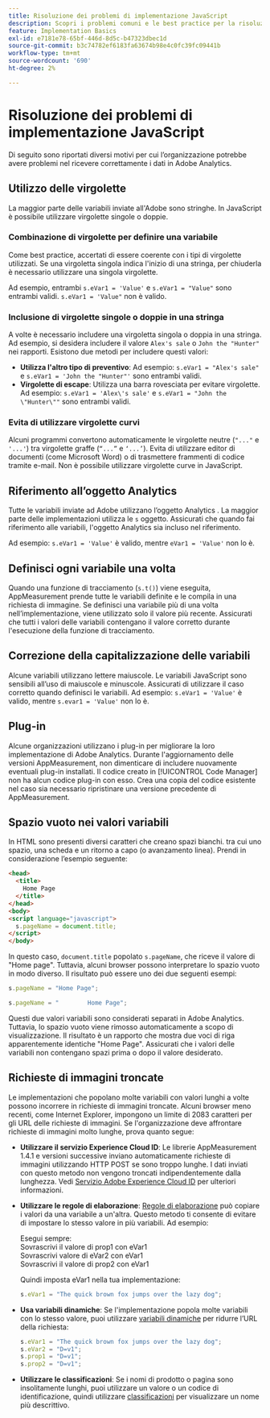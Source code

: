 ```yaml
---
title: Risoluzione dei problemi di implementazione JavaScript
description: Scopri i problemi comuni e le best practice per la risoluzione dei problemi dell’implementazione JavaScript.
feature: Implementation Basics
exl-id: e7181e78-65bf-446d-8d5c-b47323dbec1d
source-git-commit: b3c74782ef6183fa63674b98e4c0fc39fc09441b
workflow-type: tm+mt
source-wordcount: '690'
ht-degree: 2%

---
```


# Risoluzione dei problemi di implementazione JavaScript

Di seguito sono riportati diversi motivi per cui l’organizzazione potrebbe avere problemi nel ricevere correttamente i dati in Adobe Analytics.

## Utilizzo delle virgolette

La maggior parte delle variabili inviate all&#39;Adobe sono stringhe. In JavaScript è possibile utilizzare virgolette singole o doppie.

### Combinazione di virgolette per definire una variabile

Come best practice, accertati di essere coerente con i tipi di virgolette utilizzati. Se una virgoletta singola indica l&#39;inizio di una stringa, per chiuderla è necessario utilizzare una singola virgolette.

Ad esempio, entrambi `s.eVar1 = 'Value'` e `s.eVar1 = "Value"` sono entrambi validi. `s.eVar1 = 'Value"` non è valido.

### Inclusione di virgolette singole o doppie in una stringa

A volte è necessario includere una virgoletta singola o doppia in una stringa. Ad esempio, si desidera includere il valore `Alex's sale` o `John the "Hunter"` nei rapporti. Esistono due metodi per includere questi valori:

* **Utilizza l&#39;altro tipo di preventivo**: Ad esempio: `s.eVar1 = "Alex's sale"` e `s.eVar1 = 'John the "Hunter"'` sono entrambi validi.
* **Virgolette di escape**: Utilizza una barra rovesciata per evitare virgolette. Ad esempio: `s.eVar1 = 'Alex\'s sale'` e `s.eVar1 = "John the \"Hunter\""` sono entrambi validi.

### Evita di utilizzare virgolette curvi

Alcuni programmi convertono automaticamente le virgolette neutre (`"..."` e `'...'`) tra virgolette graffe (`“...”` e `‘...’`). Evita di utilizzare editor di documenti (come Microsoft Word) o di trasmettere frammenti di codice tramite e-mail. Non è possibile utilizzare virgolette curve in JavaScript.

## Riferimento all’oggetto Analytics

Tutte le variabili inviate ad Adobe utilizzano l’oggetto Analytics . La maggior parte delle implementazioni utilizza le `s` oggetto. Assicurati che quando fai riferimento alle variabili, l&#39;oggetto Analytics sia incluso nel riferimento.

Ad esempio: `s.eVar1 = 'Value'` è valido, mentre `eVar1 = 'Value'` non lo è.

## Definisci ogni variabile una volta

Quando una funzione di tracciamento (`s.t()`) viene eseguita, AppMeasurement prende tutte le variabili definite e le compila in una richiesta di immagine. Se definisci una variabile più di una volta nell’implementazione, viene utilizzato solo il valore più recente. Assicurati che tutti i valori delle variabili contengano il valore corretto durante l&#39;esecuzione della funzione di tracciamento.

## Correzione della capitalizzazione delle variabili

Alcune variabili utilizzano lettere maiuscole. Le variabili JavaScript sono sensibili all’uso di maiuscole e minuscole. Assicurati di utilizzare il caso corretto quando definisci le variabili. Ad esempio: `s.eVar1 = 'Value'` è valido, mentre `s.evar1 = 'Value'` non lo è.

## Plug-in

Alcune organizzazioni utilizzano i plug-in per migliorare la loro implementazione di Adobe Analytics. Durante l&#39;aggiornamento delle versioni AppMeasurement, non dimenticare di includere nuovamente eventuali plug-in installati. Il codice creato in [!UICONTROL Code Manager] non ha alcun codice plug-in con esso. Crea una copia del codice esistente nel caso sia necessario ripristinare una versione precedente di AppMeasurement.

## Spazio vuoto nei valori variabili

In HTML sono presenti diversi caratteri che creano spazi bianchi. tra cui uno spazio, una scheda e un ritorno a capo (o avanzamento linea). Prendi in considerazione l’esempio seguente:

```html
<head>
  <title>
    Home Page
  </title>
</head>
<body>
<script language="javascript">
  s.pageName = document.title;
</script>
</body>
```

In questo caso, `document.title` popolato `s.pageName`, che riceve il valore di &quot;Home page&quot;. Tuttavia, alcuni browser possono interpretare lo spazio vuoto in modo diverso. Il risultato può essere uno dei due seguenti esempi:

```js
s.pageName = "Home Page";
```

```js
s.pageName = "        Home Page";
```

Questi due valori variabili sono considerati separati in Adobe Analytics. Tuttavia, lo spazio vuoto viene rimosso automaticamente a scopo di visualizzazione. Il risultato è un rapporto che mostra due voci di riga apparentemente identiche &quot;Home Page&quot;. Assicurati che i valori delle variabili non contengano spazi prima o dopo il valore desiderato.

## Richieste di immagini troncate

Le implementazioni che popolano molte variabili con valori lunghi a volte possono incorrere in richieste di immagini troncate. Alcuni browser meno recenti, come Internet Explorer, impongono un limite di 2083 caratteri per gli URL delle richieste di immagini. Se l&#39;organizzazione deve affrontare richieste di immagini molto lunghe, prova quanto segue:

* **Utilizzare il servizio Experience Cloud ID**: Le librerie AppMeasurement 1.4.1 e versioni successive inviano automaticamente richieste di immagini utilizzando HTTP POST se sono troppo lunghe. I dati inviati con questo metodo non vengono troncati indipendentemente dalla lunghezza. Vedi [Servizio Adobe Experience Cloud ID](https://experienceleague.adobe.com/docs/id-service/using/home.html?lang=it) per ulteriori informazioni.
* **Utilizzare le regole di elaborazione**: [Regole di elaborazione](/help/admin/admin/c-processing-rules/processing-rules.md) può copiare i valori da una variabile a un&#39;altra. Questo metodo ti consente di evitare di impostare lo stesso valore in più variabili. Ad esempio:

   Esegui sempre:<br>
Sovrascrivi il valore di prop1 con eVar1<br>
Sovrascrivi valore di eVar2 con eVar1<br>
Sovrascrivi il valore di prop2 con eVar1<br>

   Quindi imposta eVar1 nella tua implementazione:

   ```js
   s.eVar1 = "The quick brown fox jumps over the lazy dog";
   ```

* **Usa variabili dinamiche**: Se l&#39;implementazione popola molte variabili con lo stesso valore, puoi utilizzare [variabili dinamiche](/help/implement/vars/page-vars/dynamic-variables.md) per ridurre l’URL della richiesta:

   ```js
   s.eVar1 = "The quick brown fox jumps over the lazy dog";
   s.eVar2 = "D=v1";
   s.prop1 = "D=v1";
   s.prop2 = "D=v1";
   ```

* **Utilizzare le classificazioni**: Se i nomi di prodotto o pagina sono insolitamente lunghi, puoi utilizzare un valore o un codice di identificazione, quindi utilizzare [classificazioni](/help/components/classifications/c-classifications.md) per visualizzare un nome più descrittivo.
